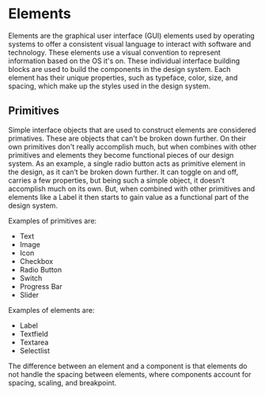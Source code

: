 # Elements

Elements are the graphical user interface (GUI) elements used by operating systems to offer a consistent visual language to interact with software and technology. These elements use a visual convention to represent information based on the OS it's on. These individual interface building blocks are used to build the components in the design system.  Each element has their unique properties, such as typeface, color, size, and spacing, which make up the styles used in the design system. 

## Primitives

Simple interface objects that are used to construct elements are considered primatives. These are objects that can't be broken down further. On their own primitives don't really accomplish much, but when combines with other primitives and elements they become functional pieces of our design system. As an example, a single radio button acts as primitive element in the design, as it can’t be broken down further.  It can toggle on and off, carries a few properties, but being such a simple object, it doesn't accomplish much on its own.  But, when combined with other primitives and elements like a Label it then starts to gain value as a functional part of the design system.

Examples of primitives are:

- Text
- Image
- Icon
- Checkbox
- Radio Button
- Switch
- Progress Bar
- Slider

Examples of elements are: 

- Label
- Textfield
- Textarea
- Selectlist

The difference between an element and a component is that elements do not handle the spacing between elements, where components account for spacing, scaling, and breakpoint.